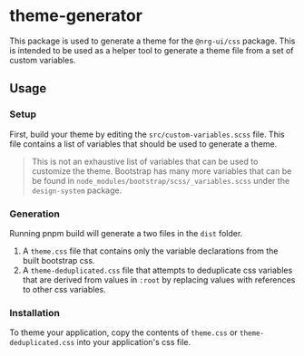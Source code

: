 # theme-generator

This package is used to generate a theme for the `@nrg-ui/css` package.
This is intended to be used as a helper tool to generate a theme file from a set of custom variables.

## Usage

### Setup

First, build your theme by editing the `src/custom-variables.scss` file.
This file contains a list of variables that should be used to generate a theme.

> This is not an exhaustive list of variables that can be used to customize the theme.
> Bootstrap has many more variables that can be be found in `node_modules/bootstrap/scss/_variables.scss` under the `design-system` package.

### Generation

Running pnpm build will generate a two files in the `dist` folder.

1. A `theme.css` file that contains only the variable declarations from the built bootstrap css.
1. A `theme-deduplicated.css` file that attempts to deduplicate css variables that are derived from values in `:root` by replacing values with references to other css variables.

### Installation

To theme your application, copy the contents of `theme.css` or `theme-deduplicated.css` into your application's css file.
